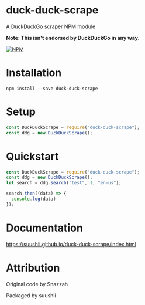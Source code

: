 # duck-duck-scrape
A DuckDuckGo scraper NPM module

**Note: This isn't endorsed by DuckDuckGo in any way.**

[![NPM](https://nodei.co/npm/duck-duck-scrape.png?downloads=true&downloadRank=true&stars=true)](https://nodei.co/npm/duck-duck-scrape/)

# Installation
`npm install --save duck-duck-scrape`

# Setup
```javascript
const DuckDuckScrape = require("duck-duck-scrape");
const ddg = new DuckDuckScrape();
```

# Quickstart
```javascript 
const DuckDuckScrape = require("duck-duck-scrape");
const ddg = new DuckDuckScrape();
let search = ddg.search("test", 1, "en-us"); 

search.then((data) => {
  console.log(data)
});
```
# Documentation
https://suushii.github.io/duck-duck-scrape/index.html


# Attribution

Original code by Snazzah

Packaged by suushii
